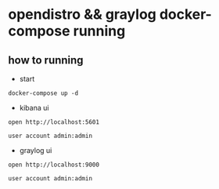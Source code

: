 # opendistro && graylog  docker-compose running

## how to running

* start

```code
docker-compose up -d
```

* kibana ui

```code
open http://localhost:5601 

user account admin:admin
```

* graylog ui

```code
open http://localhost:9000

user account admin:admin
```